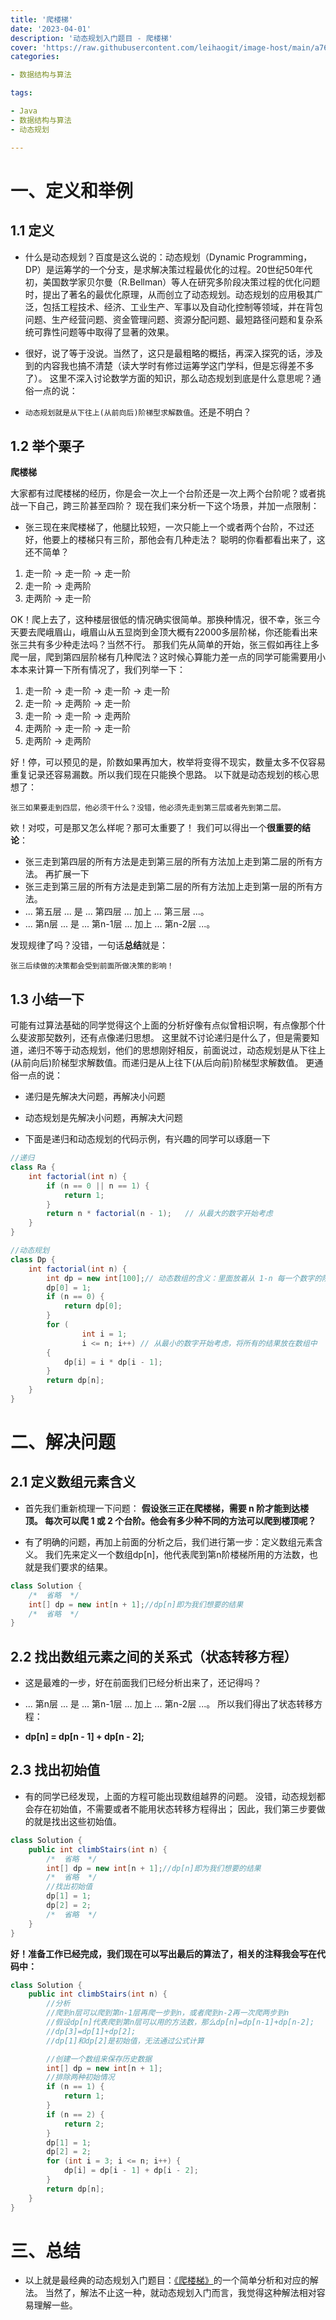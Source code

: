 ```yaml
---
title: '爬楼梯'
date: '2023-04-01'
description: '动态规划入门题目 - 爬楼梯'
cover: 'https://raw.githubusercontent.com/leihaogit/image-host/main/a76dfdb1924352c8687e43ae69edd8f1.jpeg'
categories:

- 数据结构与算法

tags:

- Java
- 数据结构与算法
- 动态规划

---
```


# 一、定义和举例

## 1.1 定义

- 什么是动态规划？百度是这么说的：动态规划（Dynamic Programming，DP）是运筹学的一个分支，是求解决策过程最优化的过程。20世纪50年代初，美国数学家贝尔曼（R.Bellman）等人在研究多阶段决策过程的优化问题时，提出了著名的最优化原理，从而创立了动态规划。动态规划的应用极其广泛，包括工程技术、经济、工业生产、军事以及自动化控制等领域，并在背包问题、生产经营问题、资金管理问题、资源分配问题、最短路径问题和复杂系统可靠性问题等中取得了显著的效果。

- 很好，说了等于没说。当然了，这只是最粗略的概括，再深入探究的话，涉及到的内容我也搞不清楚（读大学时有修过运筹学这门学科，但是忘得差不多了）。 这里不深入讨论数学方面的知识，那么动态规划到底是什么意思呢？通俗一点的说：

- `动态规划就是从下往上(从前向后)阶梯型求解数值`。还是不明白？

## 1.2 举个栗子

**爬楼梯**

大家都有过爬楼梯的经历，你是会一次上一个台阶还是一次上两个台阶呢？或者挑战一下自己，跨三阶甚至四阶？
现在我们来分析一下这个场景，并加一点限制：

- 张三现在来爬楼梯了，他腿比较短，一次只能上一个或者两个台阶，不过还好，他要上的楼梯只有三阶，那他会有几种走法？
  聪明的你看都看出来了，这还不简单？

1. 走一阶 -> 走一阶 -> 走一阶
2. 走一阶 -> 走两阶
3. 走两阶 -> 走一阶
   <br/>

OK！爬上去了，这种楼层很低的情况确实很简单。那换种情况，很不幸，张三今天要去爬峨眉山，峨眉山从五显岗到金顶大概有22000多层阶梯，你还能看出来张三共有多少种走法吗？当然不行。
那我们先从简单的开始，张三假如再往上多爬一层，爬到第四层阶梯有几种爬法？这时候心算能力差一点的同学可能需要用小本本来计算一下所有情况了，我们列举一下：

1. 走一阶 -> 走一阶 -> 走一阶 -> 走一阶
2. 走一阶 -> 走两阶 -> 走一阶
3. 走一阶 -> 走一阶 -> 走两阶
4. 走两阶 -> 走一阶 -> 走一阶
5. 走两阶 -> 走两阶

好！停，可以预见的是，阶数如果再加大，枚举将变得不现实，数量太多不仅容易重复记录还容易漏数。所以我们现在只能换个思路。
以下就是动态规划的核心思想了：

    张三如果要走到四层，他必须干什么？没错，他必须先走到第三层或者先到第二层。

欸！对哎，可是那又怎么样呢？那可太重要了！
我们可以得出一个**很重要的结论**：

- 张三走到第四层的所有方法是走到第三层的所有方法加上走到第二层的所有方法。
  再扩展一下
- 张三走到第三层的所有方法是走到第二层的所有方法加上走到第一层的所有方法。
- ... 第五层 ... 是 ... 第四层 ... 加上 ... 第三层 ...。
- ... 第n层 ... 是 ... 第n-1层 ... 加上 ... 第n-2层 ...。

发现规律了吗？没错，一句话**总结**就是：

    张三后续做的决策都会受到前面所做决策的影响！

## 1.3 小结一下

可能有过算法基础的同学觉得这个上面的分析好像有点似曾相识啊，有点像那个什么斐波那契数列，还有点像递归思想。
这里就不讨论递归是什么了，但是需要知道，递归不等于动态规划，他们的思想刚好相反，前面说过，动态规划是从下往上(从前向后)阶梯型求解数值。而递归是从上往下(从后向前)阶梯型求解数值。
更通俗一点的说：

- 递归是先解决大问题，再解决小问题
- 动态规划是先解决小问题，再解决大问题

- 下面是递归和动态规划的代码示例，有兴趣的同学可以琢磨一下

```Java
//递归
class Ra {
    int factorial(int n) {
        if (n == 0 || n == 1) {
            return 1;
        }
        return n * factorial(n - 1);   // 从最大的数字开始考虑
    }
}
```

```Java
//动态规划
class Dp {
    int factorial(int n) {
        int dp = new int[100];// 动态数组的含义：里面放着从 1-n 每一个数字的阶乘
        dp[0] = 1;
        if (n == 0) {
            return dp[0];
        }
        for (
                int i = 1;
                i <= n; i++) // 从最小的数字开始考虑，将所有的结果放在数组中
        {
            dp[i] = i * dp[i - 1];
        }
        return dp[n];
    }
}
```

# 二、解决问题

## 2.1 定义数组元素含义

- 首先我们重新梳理一下问题：
  **假设张三正在爬楼梯，需要 n 阶才能到达楼顶。
  每次可以爬 1 或 2 个台阶。他会有多少种不同的方法可以爬到楼顶呢？**

- 有了明确的问题，再加上前面的分析之后，我们进行第一步：定义数组元素含义。
  我们先来定义一个数组dp[n]，他代表爬到第n阶楼梯所用的方法数，也就是我们要求的结果。

```java
class Solution {
    /*  省略  */
    int[] dp = new int[n + 1];//dp[n]即为我们想要的结果
    /*  省略  */
}
```

## 2.2 找出数组元素之间的关系式（状态转移方程）

- 这是最难的一步，好在前面我们已经分析出来了，还记得吗？

- ... 第n层 ... 是 ... 第n-1层 ... 加上 ... 第n-2层 ...。
  所以我们得出了状态转移方程：
- **dp[n] = dp[n - 1] + dp[n - 2];**

## 2.3 找出初始值

- 有的同学已经发现，上面的方程可能出现数组越界的问题。
  没错，动态规划都会存在初始值，不需要或者不能用状态转移方程得出；
  因此，我们第三步要做的就是找出这些初始值。

```java
class Solution {
    public int climbStairs(int n) {
        /*  省略  */
        int[] dp = new int[n + 1];//dp[n]即为我们想要的结果
        /*  省略  */
        //找出初始值
        dp[1] = 1;
        dp[2] = 2;
        /*  省略  */
    }
}
```

**好！准备工作已经完成，我们现在可以写出最后的算法了，相关的注释我会写在代码中：**

```Java
class Solution {
    public int climbStairs(int n) {
        //分析
        //爬到n层可以爬到第n-1层再爬一步到n，或者爬到n-2再一次爬两步到n
        //假设dp[n]代表爬到第n层可以用的方法数，那么dp[n]=dp[n-1]+dp[n-2];
        //dp[3]=dp[1]+dp[2];
        //dp[1]和dp[2]是初始值，无法通过公式计算

        //创建一个数组来保存历史数据
        int[] dp = new int[n + 1];
        //排除两种初始情况
        if (n == 1) {
            return 1;
        }
        if (n == 2) {
            return 2;
        }
        dp[1] = 1;
        dp[2] = 2;
        for (int i = 3; i <= n; i++) {
            dp[i] = dp[i - 1] + dp[i - 2];
        }
        return dp[n];
    }
}
```

# 三、总结

- 以上就是最经典的动态规划入门题目：[《爬楼梯》](https://leetcode.cn/problems/climbing-stairs/)的一个简单分析和对应的解法。
  当然了，解法不止这一种，就动态规划入门而言，我觉得这种解法相对容易理解一些。